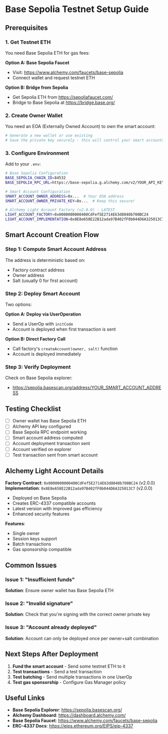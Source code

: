# Base Sepolia Testnet Setup Guide

## Prerequisites

### 1. Get Testnet ETH
You need Base Sepolia ETH for gas fees:

**Option A: Base Sepolia Faucet**
- Visit: https://www.alchemy.com/faucets/base-sepolia
- Connect wallet and request testnet ETH

**Option B: Bridge from Sepolia**
- Get Sepolia ETH from https://sepoliafaucet.com/
- Bridge to Base Sepolia at https://bridge.base.org/

### 2. Create Owner Wallet
You need an EOA (Externally Owned Account) to own the smart account:

```bash
# Generate a new wallet or use existing
# Save the private key securely - this will control your smart accounts
```

### 3. Configure Environment
Add to your `.env`:

```bash
# Base Sepolia Configuration
BASE_SEPOLIA_CHAIN_ID=84532
BASE_SEPOLIA_RPC_URL=https://base-sepolia.g.alchemy.com/v2/YOUR_API_KEY

# Smart Account Configuration
SMART_ACCOUNT_OWNER_ADDRESS=0x...  # Your EOA address
SMART_ACCOUNT_OWNER_PRIVATE_KEY=0x...  # Keep this secure!

# Alchemy Light Account Factory (v2.0.0) - LATEST
LIGHT_ACCOUNT_FACTORY=0x0000000000400CdFef5E2714E63d8040b700BC24
LIGHT_ACCOUNT_IMPLEMENTATION=0x8E8e658E22B12ada97B402fF0b044D6A325013C7
```

## Smart Account Creation Flow

### Step 1: Compute Smart Account Address
The address is deterministic based on:
- Factory contract address
- Owner address  
- Salt (usually 0 for first account)

### Step 2: Deploy Smart Account
Two options:

**Option A: Deploy via UserOperation**
- Send a UserOp with `initCode`
- Account is deployed when first transaction is sent

**Option B: Direct Factory Call**
- Call factory's `createAccount(owner, salt)` function
- Account is deployed immediately

### Step 3: Verify Deployment
Check on Base Sepolia explorer:
- https://sepolia.basescan.org/address/YOUR_SMART_ACCOUNT_ADDRESS

## Testing Checklist

- [ ] Owner wallet has Base Sepolia ETH
- [ ] Alchemy API key configured
- [ ] Base Sepolia RPC endpoint working
- [ ] Smart account address computed
- [ ] Account deployment transaction sent
- [ ] Account verified on explorer
- [ ] Test transaction sent from smart account

## Alchemy Light Account Details

**Factory Contract**: `0x0000000000400CdFef5E2714E63d8040b700BC24` (v2.0.0)
**Implementation**: `0x8E8e658E22B12ada97B402fF0b044D6A325013C7` (v2.0.0)
- Deployed on Base Sepolia
- Creates ERC-4337 compatible accounts
- Latest version with improved gas efficiency
- Enhanced security features

**Features**:
- Single owner
- Session keys support
- Batch transactions
- Gas sponsorship compatible

## Common Issues

### Issue 1: "Insufficient funds"
**Solution**: Ensure owner wallet has Base Sepolia ETH

### Issue 2: "Invalid signature"
**Solution**: Check that you're signing with the correct owner private key

### Issue 3: "Account already deployed"
**Solution**: Account can only be deployed once per owner+salt combination

## Next Steps After Deployment

1. **Fund the smart account** - Send some testnet ETH to it
2. **Test transactions** - Send a test transaction
3. **Test batching** - Send multiple transactions in one UserOp
4. **Test gas sponsorship** - Configure Gas Manager policy

## Useful Links

- **Base Sepolia Explorer**: https://sepolia.basescan.org/
- **Alchemy Dashboard**: https://dashboard.alchemy.com/
- **Base Sepolia Faucet**: https://www.alchemy.com/faucets/base-sepolia
- **ERC-4337 Docs**: https://eips.ethereum.org/EIPS/eip-4337
